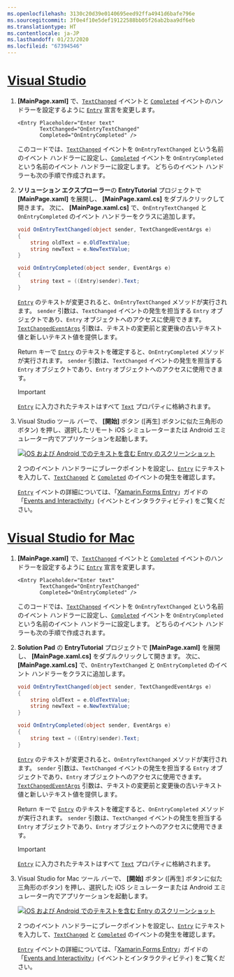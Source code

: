 ```yaml
---
ms.openlocfilehash: 3130c20d39e0140695eed92ffa4941d6bafe796e
ms.sourcegitcommit: 3f0e4f10e5def19122588bb05f26ab2baa9df6eb
ms.translationtype: HT
ms.contentlocale: ja-JP
ms.lasthandoff: 01/23/2020
ms.locfileid: "67394546"
---
```

# <a name="visual-studiotabvswin"></a>[Visual Studio](#tab/vswin)

1. **[MainPage.xaml]** で、[`TextChanged`](xref:Xamarin.Forms.Entry.TextChanged) イベントと [`Completed`](xref:Xamarin.Forms.Entry.Completed) イベントのハンドラーを設定するように [`Entry`](xref:Xamarin.Forms.Entry) 宣言を変更します。

    ```xaml
    <Entry Placeholder="Enter text"
           TextChanged="OnEntryTextChanged"
           Completed="OnEntryCompleted" />
    ```

    このコードでは、[`TextChanged`](xref:Xamarin.Forms.Entry.TextChanged) イベントを `OnEntryTextChanged` という名前のイベント ハンドラーに設定し、[`Completed`](xref:Xamarin.Forms.Entry.Completed) イベントを `OnEntryCompleted` という名前のイベント ハンドラーに設定します。 どちらのイベント ハンドラーも次の手順で作成されます。

1. **ソリューション エクスプローラー**の **EntryTutorial** プロジェクトで **[MainPage.xaml]** を展開し、 **[MainPage.xaml.cs]** をダブルクリックして開きます。 次に、 **[MainPage.xaml.cs]** で、`OnEntryTextChanged` と `OnEntryCompleted` のイベント ハンドラーをクラスに追加します。

    ```csharp
    void OnEntryTextChanged(object sender, TextChangedEventArgs e)
    {
        string oldText = e.OldTextValue;
        string newText = e.NewTextValue;
    }

    void OnEntryCompleted(object sender, EventArgs e)
    {
        string text = ((Entry)sender).Text;
    }
    ```

    [`Entry`](xref:Xamarin.Forms.Entry) のテキストが変更されると、`OnEntryTextChanged` メソッドが実行されます。 `sender` 引数は、`TextChanged` イベントの発生を担当する `Entry` オブジェクトであり、`Entry` オブジェクトへのアクセスに使用できます。 [`TextChangedEventArgs`](xref:Xamarin.Forms.TextChangedEventArgs) 引数は、テキストの変更前と変更後の古いテキスト値と新しいテキスト値を提供します。

    Return キーで [`Entry`](xref:Xamarin.Forms.Entry) のテキストを確定すると、`OnEntryCompleted` メソッドが実行されます。 `sender` 引数は、`TextChanged` イベントの発生を担当する `Entry` オブジェクトであり、`Entry` オブジェクトへのアクセスに使用できます。

    > [!IMPORTANT]
    > [`Entry`](xref:Xamarin.Forms.Entry) に入力されたテキストはすべて [`Text`](xref:Xamarin.Forms.Entry.Text) プロパティに格納されます。

1. Visual Studio ツール バーで、 **[開始]** ボタン ([再生] ボタンに似た三角形のボタン) を押し、選択したリモート iOS シミュレーターまたは Android エミュレーター内でアプリケーションを起動します。

    [![iOS および Android でのテキストを含む Entry のスクリーンショット](../images/text-changes.png "テキストを含む Entry")](../images/text-changes-large.png#lightbox "テキストを含む Entry")

    2 つのイベント ハンドラーにブレークポイントを設定し、[`Entry`](xref:Xamarin.Forms.Entry) にテキストを入力して、[`TextChanged`](xref:Xamarin.Forms.Entry.TextChanged) と [`Completed`](xref:Xamarin.Forms.Entry.Completed) のイベントの発生を確認します。

    [`Entry`](xref:Xamarin.Forms.Entry) イベントの詳細については、「[Xamarin.Forms Entry](~/xamarin-forms/user-interface/text/entry.md)」ガイドの「[Events and Interactivity](~/xamarin-forms/user-interface/text/entry.md#events-and-interactivity)」(イベントとインタラクティビティ) をご覧ください。

# <a name="visual-studio-for-mactabvsmac"></a>[Visual Studio for Mac](#tab/vsmac)

1. **[MainPage.xaml]** で、[`TextChanged`](xref:Xamarin.Forms.Entry.TextChanged) イベントと [`Completed`](xref:Xamarin.Forms.Entry.Completed) イベントのハンドラーを設定するように [`Entry`](xref:Xamarin.Forms.Entry) 宣言を変更します。

    ```xaml
    <Entry Placeholder="Enter text"
           TextChanged="OnEntryTextChanged"
           Completed="OnEntryCompleted" />
    ```

    このコードでは、[`TextChanged`](xref:Xamarin.Forms.Entry.TextChanged) イベントを `OnEntryTextChanged` という名前のイベント ハンドラーに設定し、[`Completed`](xref:Xamarin.Forms.Entry.Completed) イベントを `OnEntryCompleted` という名前のイベント ハンドラーに設定します。 どちらのイベント ハンドラーも次の手順で作成されます。

1. **Solution Pad** の **EntryTutorial** プロジェクトで **[MainPage.xaml]** を展開し、 **[MainPage.xaml.cs]** をダブルクリックして開きます。 次に、 **[MainPage.xaml.cs]** で、`OnEntryTextChanged` と `OnEntryCompleted` のイベント ハンドラーをクラスに追加します。

    ```csharp
    void OnEntryTextChanged(object sender, TextChangedEventArgs e)
    {
        string oldText = e.OldTextValue;
        string newText = e.NewTextValue;
    }

    void OnEntryCompleted(object sender, EventArgs e)
    {
        string text = ((Entry)sender).Text;
    }
    ```

    [`Entry`](xref:Xamarin.Forms.Entry) のテキストが変更されると、`OnEntryTextChanged` メソッドが実行されます。 `sender` 引数は、`TextChanged` イベントの発生を担当する `Entry` オブジェクトであり、`Entry` オブジェクトへのアクセスに使用できます。 [`TextChangedEventArgs`](xref:Xamarin.Forms.TextChangedEventArgs) 引数は、テキストの変更前と変更後の古いテキスト値と新しいテキスト値を提供します。

    Return キーで [`Entry`](xref:Xamarin.Forms.Entry) のテキストを確定すると、`OnEntryCompleted` メソッドが実行されます。 `sender` 引数は、`TextChanged` イベントの発生を担当する `Entry` オブジェクトであり、`Entry` オブジェクトへのアクセスに使用できます。

    > [!IMPORTANT]
    > [`Entry`](xref:Xamarin.Forms.Entry) に入力されたテキストはすべて [`Text`](xref:Xamarin.Forms.Entry.Text) プロパティに格納されます。

1. Visual Studio for Mac ツール バーで、 **[開始]** ボタン ([再生] ボタンに似た三角形のボタン) を押し、選択した iOS シミュレーターまたは Android エミュレーター内でアプリケーションを起動します。

    [![iOS および Android でのテキストを含む Entry のスクリーンショット](../images/text-changes.png "テキストを含む Entry")](../images/text-changes-large.png#lightbox "テキストを含む Entry")

    2 つのイベント ハンドラーにブレークポイントを設定し、[`Entry`](xref:Xamarin.Forms.Entry) にテキストを入力して、[`TextChanged`](xref:Xamarin.Forms.Entry.TextChanged) と [`Completed`](xref:Xamarin.Forms.Entry.Completed) のイベントの発生を確認します。

    [`Entry`](xref:Xamarin.Forms.Entry) イベントの詳細については、「[Xamarin.Forms Entry](~/xamarin-forms/user-interface/text/entry.md)」ガイドの「[Events and Interactivity](~/xamarin-forms/user-interface/text/entry.md#events-and-interactivity)」(イベントとインタラクティビティ) をご覧ください。
